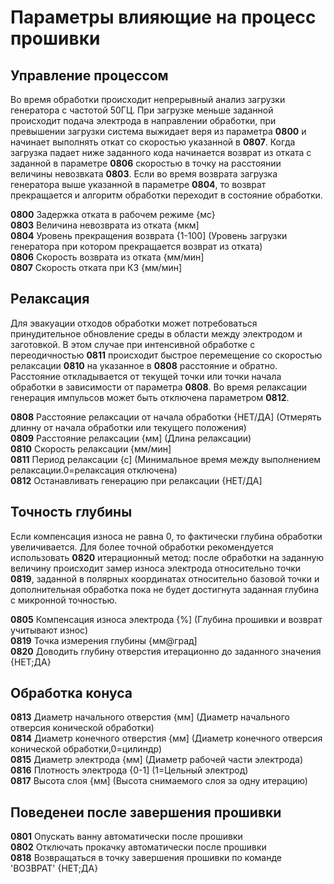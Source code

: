 # Параметры влияющие на процесс прошивки

## Управление процессом

Во время обработки происходит непрерывный анализ загрузки генератора с частотой 50ГЦ.
При загрузке меньше заданной происходит подача электрода в направлении обработки,
при превышении загрузки система выжидает веря из параметра **0800** и начинает выполнять откат
со скоростью указанной в **0807**. Когда загрузка падает ниже заданного кода начинается возврат из
отката с заданной в параметре **0806** скоростью в точку на расстоянии величины невозвката **0803**.
Если во время возврата загрузка генератора выше указанной в параметре **0804**, то возврат прекращается 
и алгоритм обработки переходит в состояние обработки.

**0800** Задержка отката в рабочем режиме {мс}  
**0803** Величина невозврата из отката {мкм]  
**0804** Уровень прекращения возврата {1-100] (Уровень загрузки генератора при котором прекращается возврат из отката)  
**0806** Скорость возврата из отката {мм/мин]  
**0807** Скорость отката при КЗ {мм/мин]  


## Релаксация

Для эвакуации отходов обработки может потребоваться принудительное обновление среды в области между электродом и заготовкой.
В этом случае при интенсивной обработке с переодичностью **0811** происходит быстрое перемещение со скоростью релаксации **0810**
на указанное в **0808** расстояние и обратно. Расстояние откладывается от текущей точки или точки начала обработки в зависимости 
от параметра **0808**. Во время релаксации генерация импульсов может быть отключена параметром **0812**.

**0808** Расстояние релаксации от начала обработки {НЕТ/ДА] (Отмерять длинну от начала обработки или текущего положения)  
**0809** Расстояние релаксации {мм] (Длина релаксации)  
**0810** Скорость релаксации {мм/мин]  
**0811** Период релаксации {с] (Минимальное время между выполнением релаксации.0=релаксация отключена)  
**0812** Останавливать генерацию при релаксации {НЕТ/ДА]  


## Точность глубины

Если компенсация износа не равна 0, то фактически глубина обработки увеличивается.
Для более точной обработки рекомендуется использовать **0820** итерационный метод: после обработки на заданную величину
происходит замер износа электрода относительно точки **0819**, заданной в полярных координатах относительно базовой точки 
и дополнительная обработка пока не будет достигнута заданная глубина с микронной точностью.

**0805** Компенсация износа электрода {%] (Глубина прошивки и возврат учитывают износ)  
**0819** Точка измерения глубины {мм@град]  
**0820** Доводить глубину отверстия итерационно до заданного значения {НЕТ;ДА}  


## Обработка конуса

**0813** Диаметр начального отверстия {мм] (Диаметр начального отверсия конической обработки)  
**0814** Диаметр конечного отверстия {мм] (Диаметр конечного отверсия конической обработки,0=цилиндр)  
**0815** Диаметр электрода {мм] (Диаметр рабочей части электрода)  
**0816** Плотность электрода {0-1] (1=Цельный электрод)  
**0817** Высота слоя {мм] (Высота снимаемого слоя за одну итерацию)  

## Поведенеи после завершения прошивки

**0801** Опускать ванну автоматически после прошивки  
**0802** Отключать прокачку автоматически после прошивки  
**0818** Возвращаться в точку завершения прошивки по команде 'ВОЗВРАТ' {НЕТ;ДА}  


